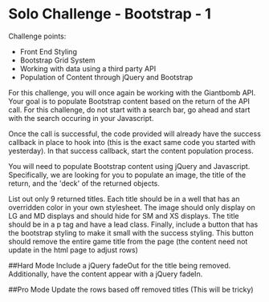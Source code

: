 # Solo Challenge - Bootstrap - 1 
Challenge points:
- Front End Styling
- Bootstrap Grid System
- Working with data using a third party API
- Population of Content through jQuery and Bootstrap

For this challenge, you will once again be working with the Giantbomb API. Your goal is to populate Bootstrap content based on the return of the API call. For this challenge, do not start with a search bar, go ahead and start with the search occuring in your Javascript.

Once the call is successful, the code provided will already have the success callback in place to hook into (this is the exact same code you started with yesterday). In that success callback, start the content population process.

You will need to populate Bootstrap content using jQuery and Javascript. Specifically, we are looking for you to populate an image, the title of the return, and the 'deck' of the returned objects. 

List out only 9 returned titles. Each title should be in a well that has an overridden color in your own stylesheet. The image should only display on LG and MD displays and should hide for SM and XS displays. The title should be in a p tag and have a lead class. Finally, include a button that has the bootstrap styling to make it small with the success styling. This button should remove the entire game title from the page (the content need not update in the html page to adjust rows)

##Hard Mode
Include a jQuery fadeOut for the title being removed. Additionally, have the content appear with a jQuery fadeIn.

##Pro Mode
Update the rows based off removed titles (This will be tricky)
